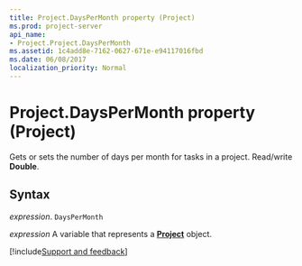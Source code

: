 ```yaml
---
title: Project.DaysPerMonth property (Project)
ms.prod: project-server
api_name:
- Project.Project.DaysPerMonth
ms.assetid: 1c4add8e-7162-0627-671e-e94117016fbd
ms.date: 06/08/2017
localization_priority: Normal
---
```



# Project.DaysPerMonth property (Project)

Gets or sets the number of days per month for tasks in a project. Read/write  **Double**.


## Syntax

_expression_. `DaysPerMonth`

_expression_ A variable that represents a **[Project](project.project.md)** object.

[!include[Support and feedback](~/includes/feedback-boilerplate.md)]